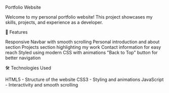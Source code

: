 Portfolio Website

Welcome to my personal portfolio website! This project showcases my skills, projects, and experience as a developer.

📌 Features

Responsive Navbar with smooth scrolling
Personal introduction and about section
Projects section highlighting my work
Contact information for easy reach
Styled using modern CSS with animations
"Back to Top" button for better navigation

🛠️ Technologies Used

HTML5 - Structure of the website
CSS3 - Styling and animations
JavaScript - Interactivity and smooth scrolling

